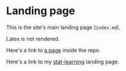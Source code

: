 # Landing page

This is the site's main landing page (`index.md`).

Latex is not rendered.

Here's a link to [a page](README.md) inside the repo.

Here's a link to my [stat-learning](islp/00-index.md) landing page.
